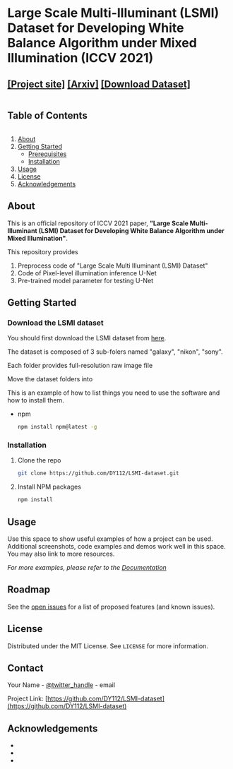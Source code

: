 # Large Scale Multi-Illuminant (LSMI) Dataset for Developing White Balance Algorithm under Mixed Illumination (ICCV 2021)

## [[Project site]](https://dykim.ml/publication/lsmi/) [[Arxiv]]() [[Download Dataset]](https://www.kaggle.com/ciplab/datasets)

<!-- TABLE OF CONTENTS -->
  <summary><h2 style="display: inline-block">Table of Contents</h2></summary>
  <ol>
    <li>
      <a href="#about-the-project">About</a>
    </li>
    <li>
      <a href="#getting-started">Getting Started</a>
      <ul>
        <li><a href="#prerequisites">Prerequisites</a></li>
        <li><a href="#installation">Installation</a></li>
      </ul>
    </li>
    <li><a href="#usage">Usage</a></li>
    <li><a href="#license">License</a></li>
    <li><a href="#acknowledgements">Acknowledgements</a></li>
  </ol>


<!-- ABOUT THE PROJECT -->
## About

This is an official repository of ICCV 2021 paper, **"Large Scale Multi-Illuminant (LSMI) Dataset for Developing White Balance Algorithm under Mixed Illumination"**.

This repository provides  
1. Preprocess code of "Large Scale Multi Illuminant (LSMI) Dataset"
2. Code of Pixel-level illumination inference U-Net
3. Pre-trained model parameter for testing U-Net

<!-- GETTING STARTED -->
## Getting Started
### Download the LSMI dataset
You should first download the LSMI dataset from [here](https://www.kaggle.com/ciplab/datasets).

The dataset is composed of 3 sub-folers named "galaxy", "nikon", "sony".

Each folder provides full-resolution raw image file

Move the dataset folders into 

This is an example of how to list things you need to use the software and how to install them.
* npm
  ```sh
  npm install npm@latest -g
  ```

### Installation

1. Clone the repo
   ```sh
   git clone https://github.com/DY112/LSMI-dataset.git
   ```
2. Install NPM packages
   ```sh
   npm install
   ```



<!-- USAGE EXAMPLES -->
## Usage

Use this space to show useful examples of how a project can be used. Additional screenshots, code examples and demos work well in this space. You may also link to more resources.

_For more examples, please refer to the [Documentation](https://example.com)_



<!-- ROADMAP -->
## Roadmap

See the [open issues](https://github.com/DY112/LSMI-dataset/issues) for a list of proposed features (and known issues).

<!-- LICENSE -->
## License

Distributed under the MIT License. See `LICENSE` for more information.



<!-- CONTACT -->
## Contact

Your Name - [@twitter_handle](https://twitter.com/twitter_handle) - email

Project Link: [https://github.com/DY112/LSMI-dataset](https://github.com/DY112/LSMI-dataset)



<!-- ACKNOWLEDGEMENTS -->
## Acknowledgements

* []()
* []()
* []()


